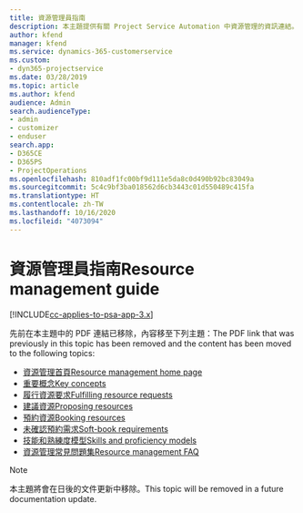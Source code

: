 ```yaml
---
title: 資源管理員指南
description: 本主題提供有關 Project Service Automation 中資源管理的資訊連結。
author: kfend
manager: kfend
ms.service: dynamics-365-customerservice
ms.custom:
- dyn365-projectservice
ms.date: 03/28/2019
ms.topic: article
ms.author: kfend
audience: Admin
search.audienceType:
- admin
- customizer
- enduser
search.app:
- D365CE
- D365PS
- ProjectOperations
ms.openlocfilehash: 810adf1fc00bf9d111e5da8c0d490b92bc83049a
ms.sourcegitcommit: 5c4c9bf3ba018562d6cb3443c01d550489c415fa
ms.translationtype: HT
ms.contentlocale: zh-TW
ms.lasthandoff: 10/16/2020
ms.locfileid: "4073094"
---
```

# <a name="resource-management-guide"></a><span data-ttu-id="16899-103">資源管理員指南</span><span class="sxs-lookup"><span data-stu-id="16899-103">Resource management guide</span></span>

[!INCLUDE[cc-applies-to-psa-app-3.x](../../includes/cc-applies-to-psa-app-3x.md)]

<span data-ttu-id="16899-104">先前在本主題中的 PDF 連結已移除，內容移至下列主題：</span><span class="sxs-lookup"><span data-stu-id="16899-104">The PDF link that was previously in this topic has been removed and the content has been moved to the following topics:</span></span>

- [<span data-ttu-id="16899-105">資源管理首頁</span><span class="sxs-lookup"><span data-stu-id="16899-105">Resource management home page</span></span>](../resource-management-home-page.md)
- [<span data-ttu-id="16899-106">重要概念</span><span class="sxs-lookup"><span data-stu-id="16899-106">Key concepts</span></span>](../reports-key-concepts.md)
- [<span data-ttu-id="16899-107">履行資源要求</span><span class="sxs-lookup"><span data-stu-id="16899-107">Fulfilling resource requests</span></span>](../resource-management-fulfill-requests.md)
- [<span data-ttu-id="16899-108">建議資源</span><span class="sxs-lookup"><span data-stu-id="16899-108">Proposing resources</span></span>](../resource-management-propose-resources.md)
- [<span data-ttu-id="16899-109">預約資源</span><span class="sxs-lookup"><span data-stu-id="16899-109">Booking resources</span></span>](../resource-management-book-resources-scheduleboard.md)
- [<span data-ttu-id="16899-110">未確認預約需求</span><span class="sxs-lookup"><span data-stu-id="16899-110">Soft-book requirements</span></span>](../resource-management-softbook-requirements.md)
- [<span data-ttu-id="16899-111">技能和熟練度模型</span><span class="sxs-lookup"><span data-stu-id="16899-111">Skills and proficiency models</span></span>](../resource-management-skills-proficiency.md)
- [<span data-ttu-id="16899-112">資源管理常見問題集</span><span class="sxs-lookup"><span data-stu-id="16899-112">Resource management FAQ</span></span>](../resource-management-faq.md)

> [!NOTE]
> <span data-ttu-id="16899-113">本主題將會在日後的文件更新中移除。</span><span class="sxs-lookup"><span data-stu-id="16899-113">This topic will be removed in a future documentation update.</span></span> 
